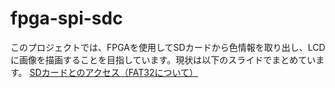 # fpga-spi-sdc

このプロジェクトでは、FPGAを使用してSDカードから色情報を取り出し、LCDに画像を描画することを目指しています。現状は以下のスライドでまとめています。
[SDカードとのアクセス（FAT32について）](https://speakerdeck.com/brucandy/sdkadotonoakusesu-fat32nituite)
